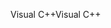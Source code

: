 <span data-ttu-id="4257c-101">Visual C++</span><span class="sxs-lookup"><span data-stu-id="4257c-101">Visual C++</span></span>